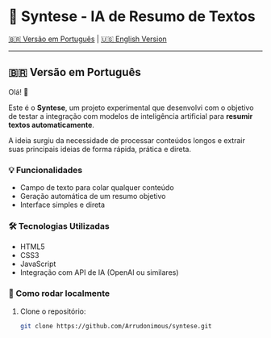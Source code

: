 # 🧠 Syntese - IA de Resumo de Textos

[🇧🇷 Versão em Português](#versão-em-português) | [🇺🇸 English Version](#english-version)

---

## 🇧🇷 Versão em Português

Olá! 👋

Este é o **Syntese**, um projeto experimental que desenvolvi com o objetivo de testar a integração com modelos de inteligência artificial para **resumir textos automaticamente**.

A ideia surgiu da necessidade de processar conteúdos longos e extrair suas principais ideias de forma rápida, prática e direta.

### 💡 Funcionalidades

- Campo de texto para colar qualquer conteúdo
- Geração automática de um resumo objetivo
- Interface simples e direta

### 🛠️ Tecnologias Utilizadas

- HTML5  
- CSS3  
- JavaScript  
- Integração com API de IA (OpenAI ou similares)

### 🚀 Como rodar localmente

1. Clone o repositório:
   ```bash
   git clone https://github.com/Arrudonimous/syntese.git
